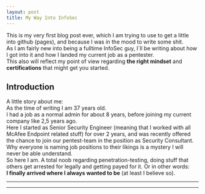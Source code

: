 ```yaml
---
layout: post
title: My Way Into InfoSec
---
```


This is my very first blog post ever, which I am trying to use to get a little into github (pages), and because I was in the mood to write some shit.  
As I am fairly new into being a fulltime InfoSec guy, I´ll be writing about how I got into it and how I landed my current job as a pentester.  
This also will reflect my point of view regarding **the right mindset** and **certifications** that might get you started.

## Introduction
A little story about me:  
As the time of writing I am 37 years old.  
I had a job as a normal admin for about 8 years, before joining my current company like 2,5 years ago.  
Here I started as Senior Security Engineer (meaning that I worked with all McAfee Endpoint related stuff) for over 2 years, and was recently offered the 
chance to join our pentest-team in the position as Security Consultant. Why everyone is naming job positions to their likings is a mystery I will never be able understand.  
So here I am. A total noob regarding penetration-testing, doing stuff that others get arrested for legally and getting payed for it. Or in other words:  
**I finally arrived where I always wanted to be** (at least I believe so).



----
****